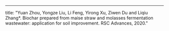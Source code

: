 ---
title: "Yuan Zhou, Yongze Liu, Li Feng, Yirong Xu, Ziwen Du and Liqiu Zhang*. Biochar prepared from maise straw and molasses fermentation wastewater: application for soil improvement. RSC Advances, 2020."
